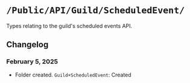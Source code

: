 # `/Public/API/Guild/ScheduledEvent/`

Types relating to the guild's scheduled events API.

## Changelog
### February 5, 2025
- Folder created.
`Guild+ScheduledEvent`: Created
